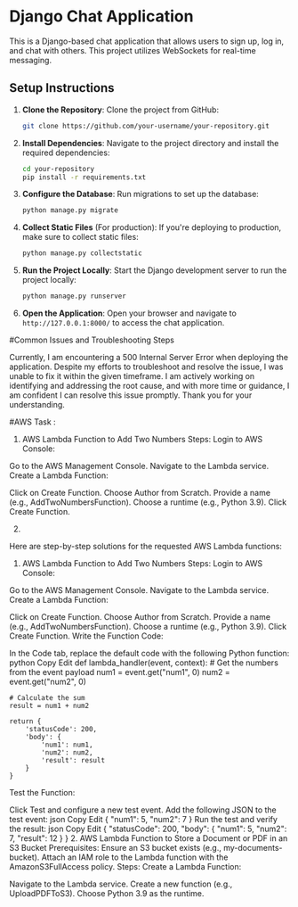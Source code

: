 # Django Chat Application

This is a Django-based chat application that allows users to sign up, log in, and chat with others. This project utilizes WebSockets for real-time messaging.

## Setup Instructions

1. **Clone the Repository**:
    Clone the project from GitHub:
    ```bash
    git clone https://github.com/your-username/your-repository.git
    
2. **Install Dependencies**:
    Navigate to the project directory and install the required dependencies:
    ```bash
    cd your-repository
    pip install -r requirements.txt
    
3. **Configure the Database**:
    Run migrations to set up the database:
    ```bash
    python manage.py migrate
    
4. **Collect Static Files** (For production):
    If you're deploying to production, make sure to collect static files:
    ```bash
    python manage.py collectstatic
    
5. **Run the Project Locally**:
    Start the Django development server to run the project locally:
    ```bash
    python manage.py runserver

6. **Open the Application**:
    Open your browser and navigate to `http://127.0.0.1:8000/` to access the chat application.

#Common Issues and Troubleshooting Steps

Currently, I am encountering a 500 Internal Server Error when deploying the application. Despite my efforts to troubleshoot and resolve the issue, 
I was unable to fix it within the given timeframe. I am actively working on identifying and addressing the root cause, and with more time or guidance, 
I am confident I can resolve this issue promptly. Thank you for your understanding.

#AWS Task : 

1. AWS Lambda Function to Add Two Numbers
Steps:
Login to AWS Console:

Go to the AWS Management Console.
Navigate to the Lambda service.
Create a Lambda Function:

Click on Create Function.
Choose Author from Scratch.
Provide a name (e.g., AddTwoNumbersFunction).
Choose a runtime (e.g., Python 3.9).
Click Create Function.


2.  
Here are step-by-step solutions for the requested AWS Lambda functions:

1. AWS Lambda Function to Add Two Numbers
Steps:
Login to AWS Console:

Go to the AWS Management Console.
Navigate to the Lambda service.
Create a Lambda Function:

Click on Create Function.
Choose Author from Scratch.
Provide a name (e.g., AddTwoNumbersFunction).
Choose a runtime (e.g., Python 3.9).
Click Create Function.
Write the Function Code:

In the Code tab, replace the default code with the following Python function:
python
Copy
Edit
def lambda_handler(event, context):
    # Get the numbers from the event payload
    num1 = event.get("num1", 0)
    num2 = event.get("num2", 0)

    # Calculate the sum
    result = num1 + num2

    return {
        'statusCode': 200,
        'body': {
            'num1': num1,
            'num2': num2,
            'result': result
        }
    }
Test the Function:

Click Test and configure a new test event.
Add the following JSON to the test event:
json
Copy
Edit
{
    "num1": 5,
    "num2": 7
}
Run the test and verify the result:
json
Copy
Edit
{
    "statusCode": 200,
    "body": {
        "num1": 5,
        "num2": 7,
        "result": 12
    }
}
2. AWS Lambda Function to Store a Document or PDF in an S3 Bucket
Prerequisites:
Ensure an S3 bucket exists (e.g., my-documents-bucket).
Attach an IAM role to the Lambda function with the AmazonS3FullAccess policy.
Steps:
Create a Lambda Function:

Navigate to the Lambda service.
Create a new function (e.g., UploadPDFToS3).
Choose Python 3.9 as the runtime.
